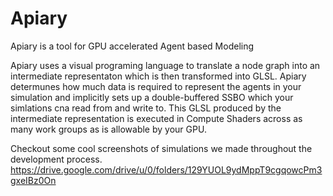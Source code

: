 # Apiary
Apiary is a tool for GPU accelerated Agent based Modeling

Apiary uses a visual programing language to translate a node graph into an intermediate representaton which is then transformed into GLSL. Apiary determunes how much data is required to represent the agents in your simulation and implicitly sets up a double-buffered SSBO which your simlations cna read from and write to. This GLSL produced by the intermediate representation is executed in Compute Shaders across as many work groups as is allowable by your GPU. 

Checkout some cool screenshots of simulations we made throughout the development process.
https://drive.google.com/drive/u/0/folders/129YUOL9ydMppT9cgqowcPm3gxeIBz0On
